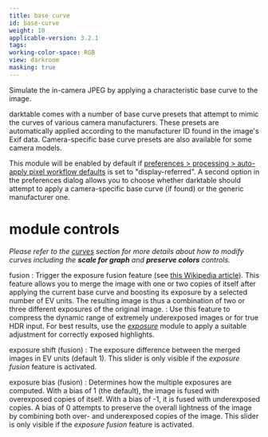 ```yaml
---
title: base curve
id: base-curve
weight: 10
applicable-version: 3.2.1
tags: 
working-color-space: RGB 
view: darkroom
masking: true
---
```


Simulate the in-camera JPEG by applying a characteristic base curve to the image.

darktable comes with a number of base curve presets that attempt to mimic the curves of various camera manufacturers. These presets are automatically applied according to the manufacturer ID found in the image's Exif data. Camera-specific base curve presets are also available for some camera models. 

This module will be enabled by default if [preferences > processing > auto-apply pixel workflow defaults](../../preferences-settings/processing.md) is set to "display-referred".  A second option in the preferences dialog allows you to choose whether darktable should attempt to apply a camera-specific base curve (if found) or the generic manufacturer one.

# module controls

_Please refer to the [curves](../../darkroom/processing-modules/curves.md) section for more details about how to modify curves including the **scale for graph** and **preserve colors** controls._

fusion
: Trigger the exposure fusion feature (see [this Wikipedia article](https://en.wikipedia.org/wiki/Exposure_Fusion)). This feature allows you to merge the image with one or two copies of itself after applying the current base curve and boosting its exposure by a selected number of EV units. The resulting image is thus a combination of two or three different exposures of the original image. 
: Use this feature to compress the dynamic range of extremely underexposed images or for true HDR input. For best results, use the [_exposure_](./exposure.md) module to apply a suitable adjustment for correctly exposed highlights.

exposure shift (fusion)
: The exposure difference between the merged images in EV units (default 1). This slider is only visible if the _exposure fusion_ feature is activated.

exposure bias (fusion)
: Determines how the multiple exposures are computed. With a bias of 1 (the default), the image is fused with overexposed copies of itself. With a bias of -1, it is fused with underexposed copies. A bias of 0 attempts to preserve the overall lightness of the image by combining both over- and underexposed copies of the image. This slider is only visible if the _exposure fusion_ feature is activated.
